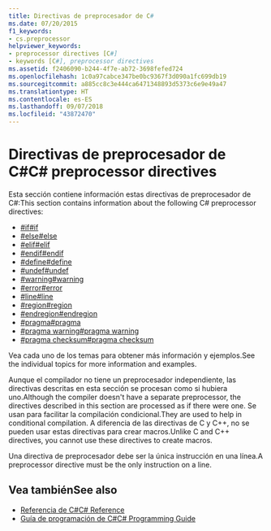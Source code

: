 ```yaml
---
title: Directivas de preprocesador de C#
ms.date: 07/20/2015
f1_keywords:
- cs.preprocessor
helpviewer_keywords:
- preprocessor directives [C#]
- keywords [C#], preprocessor directives
ms.assetid: f2406090-b244-4f7e-ab72-3698fefed724
ms.openlocfilehash: 1c0a97cabce347be0bc9367f3d090a1fc699db19
ms.sourcegitcommit: a885cc8c3e444ca6471348893d5373c6e9e49a47
ms.translationtype: HT
ms.contentlocale: es-ES
ms.lasthandoff: 09/07/2018
ms.locfileid: "43872470"
---
```

# <a name="c-preprocessor-directives"></a><span data-ttu-id="1ae25-102">Directivas de preprocesador de C#</span><span class="sxs-lookup"><span data-stu-id="1ae25-102">C# preprocessor directives</span></span>
<span data-ttu-id="1ae25-103">Esta sección contiene información estas directivas de preprocesador de C#:</span><span class="sxs-lookup"><span data-stu-id="1ae25-103">This section contains information about the following C# preprocessor directives:</span></span>

- [<span data-ttu-id="1ae25-104">#if</span><span class="sxs-lookup"><span data-stu-id="1ae25-104">#if</span></span>](../../../csharp/language-reference/preprocessor-directives/preprocessor-if.md)
- [<span data-ttu-id="1ae25-105">#else</span><span class="sxs-lookup"><span data-stu-id="1ae25-105">#else</span></span>](../../../csharp/language-reference/preprocessor-directives/preprocessor-else.md)
- [<span data-ttu-id="1ae25-106">#elif</span><span class="sxs-lookup"><span data-stu-id="1ae25-106">#elif</span></span>](../../../csharp/language-reference/preprocessor-directives/preprocessor-elif.md)
- [<span data-ttu-id="1ae25-107">#endif</span><span class="sxs-lookup"><span data-stu-id="1ae25-107">#endif</span></span>](../../../csharp/language-reference/preprocessor-directives/preprocessor-endif.md)
- [<span data-ttu-id="1ae25-108">#define</span><span class="sxs-lookup"><span data-stu-id="1ae25-108">#define</span></span>](../../../csharp/language-reference/preprocessor-directives/preprocessor-define.md)
- [<span data-ttu-id="1ae25-109">#undef</span><span class="sxs-lookup"><span data-stu-id="1ae25-109">#undef</span></span>](../../../csharp/language-reference/preprocessor-directives/preprocessor-undef.md)
- [<span data-ttu-id="1ae25-110">#warning</span><span class="sxs-lookup"><span data-stu-id="1ae25-110">#warning</span></span>](../../../csharp/language-reference/preprocessor-directives/preprocessor-warning.md)
- [<span data-ttu-id="1ae25-111">#error</span><span class="sxs-lookup"><span data-stu-id="1ae25-111">#error</span></span>](../../../csharp/language-reference/preprocessor-directives/preprocessor-error.md)
- [<span data-ttu-id="1ae25-112">#line</span><span class="sxs-lookup"><span data-stu-id="1ae25-112">#line</span></span>](../../../csharp/language-reference/preprocessor-directives/preprocessor-line.md)
- [<span data-ttu-id="1ae25-113">#region</span><span class="sxs-lookup"><span data-stu-id="1ae25-113">#region</span></span>](../../../csharp/language-reference/preprocessor-directives/preprocessor-region.md)
- [<span data-ttu-id="1ae25-114">#endregion</span><span class="sxs-lookup"><span data-stu-id="1ae25-114">#endregion</span></span>](../../../csharp/language-reference/preprocessor-directives/preprocessor-endregion.md)
- [<span data-ttu-id="1ae25-115">#pragma</span><span class="sxs-lookup"><span data-stu-id="1ae25-115">#pragma</span></span>](../../../csharp/language-reference/preprocessor-directives/preprocessor-pragma.md)
- [<span data-ttu-id="1ae25-116">#pragma warning</span><span class="sxs-lookup"><span data-stu-id="1ae25-116">#pragma warning</span></span>](../../../csharp/language-reference/preprocessor-directives/preprocessor-pragma-warning.md)
- [<span data-ttu-id="1ae25-117">#pragma checksum</span><span class="sxs-lookup"><span data-stu-id="1ae25-117">#pragma checksum</span></span>](../../../csharp/language-reference/preprocessor-directives/preprocessor-pragma-checksum.md)

<span data-ttu-id="1ae25-118">Vea cada uno de los temas para obtener más información y ejemplos.</span><span class="sxs-lookup"><span data-stu-id="1ae25-118">See the individual topics for more information and examples.</span></span>

<span data-ttu-id="1ae25-119">Aunque el compilador no tiene un preprocesador independiente, las directivas descritas en esta sección se procesan como si hubiera uno.</span><span class="sxs-lookup"><span data-stu-id="1ae25-119">Although the compiler doesn't have a separate preprocessor, the directives described in this section are processed as if there were one.</span></span> <span data-ttu-id="1ae25-120">Se usan para facilitar la compilación condicional.</span><span class="sxs-lookup"><span data-stu-id="1ae25-120">They are used to help in conditional compilation.</span></span> <span data-ttu-id="1ae25-121">A diferencia de las directivas de C y C++, no se pueden usar estas directivas para crear macros.</span><span class="sxs-lookup"><span data-stu-id="1ae25-121">Unlike C and C++ directives, you cannot use these directives to create macros.</span></span>

<span data-ttu-id="1ae25-122">Una directiva de preprocesador debe ser la única instrucción en una línea.</span><span class="sxs-lookup"><span data-stu-id="1ae25-122">A preprocessor directive must be the only instruction on a line.</span></span>

## <a name="see-also"></a><span data-ttu-id="1ae25-123">Vea también</span><span class="sxs-lookup"><span data-stu-id="1ae25-123">See also</span></span>

- [<span data-ttu-id="1ae25-124">Referencia de C#</span><span class="sxs-lookup"><span data-stu-id="1ae25-124">C# Reference</span></span>](../../../csharp/language-reference/index.md)  
- [<span data-ttu-id="1ae25-125">Guía de programación de C#</span><span class="sxs-lookup"><span data-stu-id="1ae25-125">C# Programming Guide</span></span>](../../../csharp/programming-guide/index.md)
